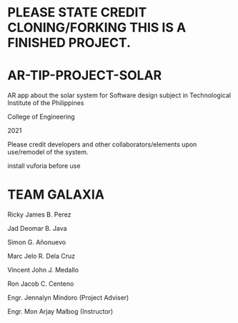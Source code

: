 # PLEASE STATE CREDIT CLONING/FORKING THIS IS A FINISHED PROJECT.

# AR-TIP-PROJECT-SOLAR
AR app about the solar system for Software design subject in Technological Institute of the Philippines

College of Engineering

2021

Please credit developers and other collaborators/elements upon use/remodel of the system.

install vuforia before use

# TEAM GALAXIA
Ricky James B. Perez

Jad Deomar B. Java

Simon G. Añonuevo

Marc Jelo R. Dela Cruz

Vincent John J. Medallo

Ron Jacob C. Centeno

Engr. Jennalyn Mindoro (Project Adviser)

Engr. Mon Arjay Malbog (Instructor)




